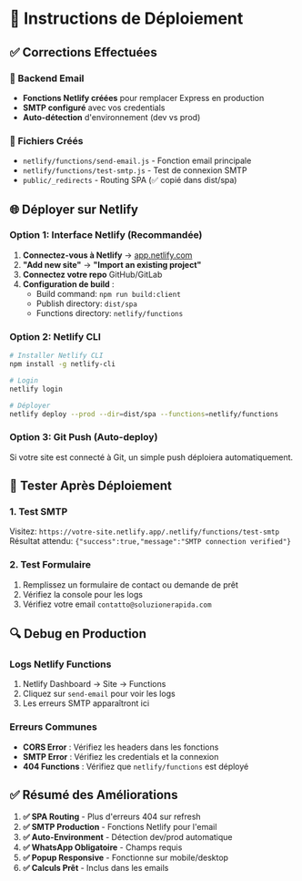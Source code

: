 # 🚀 Instructions de Déploiement

## ✅ Corrections Effectuées

### 🔧 Backend Email
- **Fonctions Netlify créées** pour remplacer Express en production
- **SMTP configuré** avec vos credentials
- **Auto-détection** d'environnement (dev vs prod)

### 📁 Fichiers Créés
- `netlify/functions/send-email.js` - Fonction email principale
- `netlify/functions/test-smtp.js` - Test de connexion SMTP
- `public/_redirects` - Routing SPA (✅ copié dans dist/spa)

## 🌐 Déployer sur Netlify

### Option 1: Interface Netlify (Recommandée)
1. **Connectez-vous à Netlify** → [app.netlify.com](https://app.netlify.com)
2. **"Add new site"** → **"Import an existing project"**
3. **Connectez votre repo** GitHub/GitLab
4. **Configuration de build** :
   - Build command: `npm run build:client`
   - Publish directory: `dist/spa`
   - Functions directory: `netlify/functions`

### Option 2: Netlify CLI
```bash
# Installer Netlify CLI
npm install -g netlify-cli

# Login
netlify login

# Déployer
netlify deploy --prod --dir=dist/spa --functions=netlify/functions
```

### Option 3: Git Push (Auto-deploy)
Si votre site est connecté à Git, un simple push déploiera automatiquement.

## 🧪 Tester Après Déploiement

### 1. Test SMTP
Visitez: `https://votre-site.netlify.app/.netlify/functions/test-smtp`
Résultat attendu: `{"success":true,"message":"SMTP connection verified"}`

### 2. Test Formulaire
1. Remplissez un formulaire de contact ou demande de prêt
2. Vérifiez la console pour les logs
3. Vérifiez votre email `contatto@soluzionerapida.com`

## 🔍 Debug en Production

### Logs Netlify Functions
1. Netlify Dashboard → Site → Functions
2. Cliquez sur `send-email` pour voir les logs
3. Les erreurs SMTP apparaîtront ici

### Erreurs Communes
- **CORS Error** : Vérifiez les headers dans les fonctions
- **SMTP Error** : Vérifiez les credentials et la connexion
- **404 Functions** : Vérifiez que `netlify/functions` est déployé

## ✅ Résumé des Améliorations

1. **✅ SPA Routing** - Plus d'erreurs 404 sur refresh
2. **✅ SMTP Production** - Fonctions Netlify pour l'email
3. **✅ Auto-Environment** - Détection dev/prod automatique
4. **✅ WhatsApp Obligatoire** - Champs requis
5. **✅ Popup Responsive** - Fonctionne sur mobile/desktop
6. **✅ Calculs Prêt** - Inclus dans les emails
